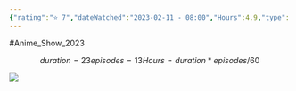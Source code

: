 ```yaml
---
{"rating":"⭐ 7","dateWatched":"2023-02-11 - 08:00","Hours":4.9,"type":"series","subType":"series","title":"Tomo-chan wa Onnanoko!","englishTitle":"Tomo-chan Is a Girl!","year":2023,"dataSource":"MALAPI","url":"https://myanimelist.net/anime/52305/Tomo-chan_wa_Onnanoko","id":52305,"genres":["Comedy","Romance"],"studios":["Lay-duce"],"episodes":13,"duration":"23 min per ep","onlineRating":7.57,"actors":null,"image":"https://cdn.myanimelist.net/images/anime/1444/131828.jpg","released":true,"streamingServices":["Crunchyroll","Aniplus TV","Bahamut Anime Crazy","Laftel"],"airing":true,"airedFrom":"05/01/2023","airedTo":"01/01/1970","watched":false,"lastWatched":"Currently watching","personalRating":0,"tags":["mediaDB/tv/series"],"dg-publish":true,"permalink":"/media-db/series/tomo-chan-wa-onnanoko-2023/","dgPassFrontmatter":true,"noteIcon":"1","created":"2023-11-14T21:08:36.191+05:30","updated":"2023-12-10T09:54:43.587+05:30"}
---
```


#Anime_Show_2023 
```math
duration = 23
episodes = 13
Hours = duration * episodes / 60
```
<img src="https://cdn.myanimelist.net/images/anime/1444/131828.jpg">